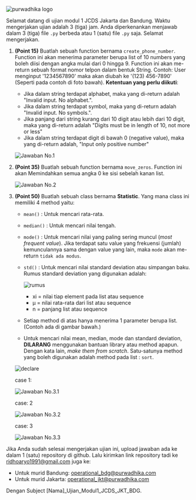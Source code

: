 ![purwadhika logo](https://static.wixstatic.com/media/2e6af2_f69a4271c3534ae1869a7ed63e278b2b~mv2.png/v1/fill/w_246,h_39,al_c,usm_0.66_1.00_0.01/2e6af2_f69a4271c3534ae1869a7ed63e278b2b~mv2.png)

Selamat datang di ujian modul 1 JCDS Jakarta dan Bandung. Waktu mengerjakan ujian adalah 3 (tiga) jam. Anda diperkenankan menjawab dalam 3 (tiga) file `.py` berbeda atau 1 (satu) file `.py` saja. Selamat mengerjakan.

1. **(Point 15)** Buatlah sebuah function bernama `create_phone_number`. Function ini akan menerima parameter berupa list of 10 numbers yang boleh diisi dengan angka mulai dari 0 hingga 9. Function ini akan me-return sebuah format nomor telpon dalam bentuk String. Contoh: User menginput '1234567890' maka akan diubah ke '(123) 456-7890' (Seperti pada contoh di foto bawah). **Ketentuan yang perlu diikuti**:
    - Jika dalam string terdapat alphabet, maka yang di-return adalah "Invalid input. No alphabet.".
    - Jika dalam string terdapat symbol, maka yang di-return adalah "Invalid input. No symbols.".
    - Jika panjang dari string kurang dari 10 digit atau lebih dari 10 digit, maka yang di-return adalah "Digits must be in length of 10, not more or less"
    - Jika dalam string terdapat digit di bawah 0 (negative value), maka yang di-return adalah, "Input only positive number"

    ![Jawaban No.1](https://github.com/ridhoaryo/Ujian_Modul1_JCDS_JKT_BDG/blob/main/jawaban_1.jpg?raw=true)

2. **(Point 35)** Buatlah sebuah function bernama `move_zeros`. Function ini akan Memindahkan semua angka 0 ke sisi sebelah kanan list.

    ![Jawaban No.2](https://github.com/ridhoaryo/Ujian_Modul1_JCDS_JKT_BDG/blob/main/jawaban_2.jpg?raw=true)

3. **(Point 50)** Buatlah sebuah class bernama **Statistic**. Yang mana class ini memiliki 4 method yaitu:
    - `mean()` : Untuk mencari rata-rata.
    - `median()` : Untuk mencari nilai tengah.
    - `mode()` : Untuk mencari nilai yang paling sering muncul (_most frequent value_). Jika terdapat satu value yang frekuensi (jumlah) kemunculannya sama dengan value yang lain, maka `mode` akan me-return `tidak ada modus`.
    - `std()` : Untuk mencari nilai standard deviation atau simpangan baku. Rumus standard deviation yang digunakan adalah:
    
        ![rumus](http://2.bp.blogspot.com/-aBOo4BiedBM/U8vonNkJq2I/AAAAAAAD8ao/Qe6oUfbHHOI/s1600/Population+std+dev.png)
    
        - xi = nilai tiap element pada list atau sequence
        - µ = nilai rata-rata dari list atau sequence
        - n = panjang list atau sequence
    - Setiap method di atas hanya menerima 1 parameter berupa list. (Contoh ada di gambar bawah.)
    - Untuk mencari nilai mean, median, mode dan standard deviation, **DILARANG** menggunakan bantuan library atau method apapun. Dengan kata lain, _make them from scratch_. Satu-satunya method yang boleh digunakan adalah method pada list : `sort`.

    ![declare](https://github.com/ridhoaryo/Ujian_Modul1_JCDS_JKT_BDG/blob/main/jawaban_3_0.jpg?raw=true)
    
    case 1: 
    
    ![Jawaban No.3.1](https://github.com/ridhoaryo/Ujian_Modul1_JCDS_JKT_BDG/blob/main/jawaban_3_1.jpg?raw=true)

    case: 2

    ![Jawaban No.3.2](https://github.com/ridhoaryo/Ujian_Modul1_JCDS_JKT_BDG/blob/main/jawaban_3_2.jpg?raw=true)

    case: 3

    ![Jawaban No.3.3](https://github.com/ridhoaryo/Ujian_Modul1_JCDS_JKT_BDG/blob/main/jawaban_3_3.jpg?raw=true)

    
Jika Anda sudah selesai mengerjakan ujian ini, upload jawaban ada ke dalam 1 (satu) repository di github. Lalu kirimkan link repository tadi ke ridhoaryo1991@gmail.com juga ke:

- Untuk murid Bandung: operational_bdg@purwadhika.com
- Untuk murid Jakarta: operational_jkt@purwadhika.com


Dengan Subject [Nama]_Ujian_Modul1_JCDS_JKT_BDG.
